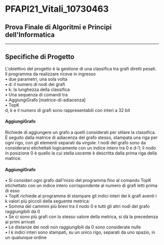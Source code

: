 # PFAPI21_Vitali_10730463

<h2>Prova Finale di Algoritmi e Principi dell'Informatica</h2>

---

<h2>Specifiche di Progetto</h2>

L'obiettivo del progetto è la gestione di una classifica tra grafi diretti pesati. Il programma da realizzare riceve in ingresso<br>
• due parametri, una sola volta<br>
  • d: il numero di nodi dei grafi<br>
  • k: la lunghezza della classifica<br>
• Una sequenza di comandi tra<br>
• AggiungiGrafo [matrice-di-adiacenza]<br>
• TopK<br>
d, k e il numero di grafi sono rappresentabili con interi a 32 bit<br>

<h4>AggiungiGrafo</h4>

Richiede di aggiungere un grafo a quelli considerati per stilare la classifica. È seguito dalla matrice di adiacenza del grafo stesso, stampata una riga per 
ogni rigo, con gli elementi separati da virgole. I nodi del grafo sono da considerarsi etichettati logicamente con un indice intero tra 0 e d-1; il nodo in
posizione 0 è quello la cui stella uscente è descritta dalla prima riga della matrice.

<h4>AggiungiGrafo</h4>

• Si consideri ogni grafo dall'inizio del programma fino al comando TopK etichettato con un indice intero corrispondente al numero di grafi letti prima di esso<br>
• TopK richiede al programma di stampare gli indici interi dei k grafi aventi i k valori più piccoli della seguente metrica:<br>
  • Somma dei cammini più brevi tra il nodo 0 e tutti gli altri nodi del grafo raggiungibili da 0<br>
• Se ci sono più grafi con lo stesso valore della metrica, si dà la precedenza ai primi arrivati<br>
• Le distanze dei nodi non raggiungibili da 0 sono considerate nulle<br>
• I k indici interi sono stampati, su un unico rigo, separati da uno spazio, in un qualunque ordine
